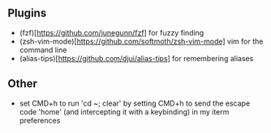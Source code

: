 ## Plugins
- (fzf)[https://github.com/junegunn/fzf] for fuzzy finding
- (zsh-vim-mode)[https://github.com/softmoth/zsh-vim-mode] vim for the command line
- (alias-tips)[https://github.com/djui/alias-tips] for remembering aliases

## Other
- set CMD+h to run 'cd ~; clear' by setting CMD+h to send the escape code 'home' (and intercepting it with a keybinding) in my iterm preferences
